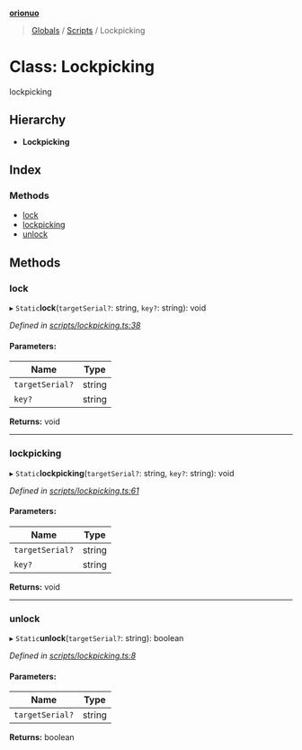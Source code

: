 **[orionuo](../README.md)**

> [Globals](../globals.md) / [Scripts](../modules/scripts.md) / Lockpicking

# Class: Lockpicking

lockpicking

## Hierarchy

* **Lockpicking**

## Index

### Methods

* [lock](scripts.lockpicking.md#lock)
* [lockpicking](scripts.lockpicking.md#lockpicking)
* [unlock](scripts.lockpicking.md#unlock)

## Methods

### lock

▸ `Static`**lock**(`targetSerial?`: string, `key?`: string): void

*Defined in [scripts/lockpicking.ts:38](https://github.com/msviha/orionuo/blob/4da48c7/src/scripts/lockpicking.ts#L38)*

#### Parameters:

Name | Type |
------ | ------ |
`targetSerial?` | string |
`key?` | string |

**Returns:** void

___

### lockpicking

▸ `Static`**lockpicking**(`targetSerial?`: string, `key?`: string): void

*Defined in [scripts/lockpicking.ts:61](https://github.com/msviha/orionuo/blob/4da48c7/src/scripts/lockpicking.ts#L61)*

#### Parameters:

Name | Type |
------ | ------ |
`targetSerial?` | string |
`key?` | string |

**Returns:** void

___

### unlock

▸ `Static`**unlock**(`targetSerial?`: string): boolean

*Defined in [scripts/lockpicking.ts:8](https://github.com/msviha/orionuo/blob/4da48c7/src/scripts/lockpicking.ts#L8)*

#### Parameters:

Name | Type |
------ | ------ |
`targetSerial?` | string |

**Returns:** boolean
